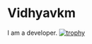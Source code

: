 # Vidhyavkm
I am a developer. 
[![trophy](https://github-profile-trophy.vercel.app/?vidhyavkm)](https://github.com/vidhyavkm/github-profile-trophy)
